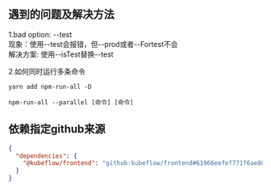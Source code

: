## 遇到的问题及解决方法
1.bad option: --test<br>
现象：使用--test会报错，但--prod或者--Fortest不会<br>
解决方案: 使用--isTest替换--test

2.如何同时运行多条命令
```
yarn add npm-run-all -D
```

```
npm-run-all --parallel [命令] [命令]
```

## 依赖指定github来源

```json
{
  "dependencies": {
    "@kubeflow/frontend": "github:kubeflow/frontend#61966eefef771f6ae88dbbb090ffde24f6e5def0",
  }
}
```